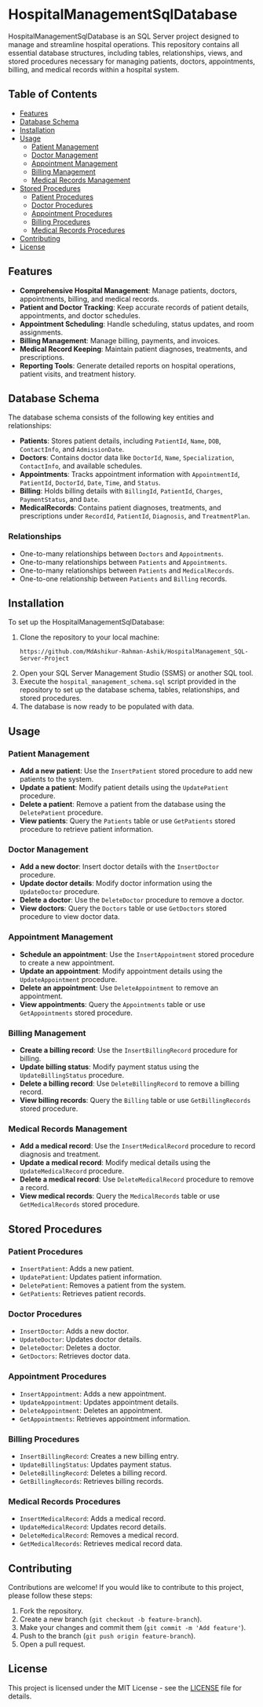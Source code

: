 <h1>HospitalManagementSqlDatabase</h1>

<p>HospitalManagementSqlDatabase is an SQL Server project designed to manage and streamline hospital operations. This repository contains all essential database structures, including tables, relationships, views, and stored procedures necessary for managing patients, doctors, appointments, billing, and medical records within a hospital system.</p>

<h2>Table of Contents</h2>
<ul>
  <li><a href="#features">Features</a></li>
  <li><a href="#database-schema">Database Schema</a></li>
  <li><a href="#installation">Installation</a></li>
  <li><a href="#usage">Usage</a>
    <ul>
      <li><a href="#patient-management">Patient Management</a></li>
      <li><a href="#doctor-management">Doctor Management</a></li>
      <li><a href="#appointment-management">Appointment Management</a></li>
      <li><a href="#billing-management">Billing Management</a></li>
      <li><a href="#medical-records-management">Medical Records Management</a></li>
    </ul>
  </li>
  <li><a href="#stored-procedures">Stored Procedures</a>
    <ul>
      <li><a href="#patient-procedures">Patient Procedures</a></li>
      <li><a href="#doctor-procedures">Doctor Procedures</a></li>
      <li><a href="#appointment-procedures">Appointment Procedures</a></li>
      <li><a href="#billing-procedures">Billing Procedures</a></li>
      <li><a href="#medical-records-procedures">Medical Records Procedures</a></li>
    </ul>
  </li>
  <li><a href="#contributing">Contributing</a></li>
  <li><a href="#license">License</a></li>
</ul>

<h2 id="features">Features</h2>
<ul>
  <li><strong>Comprehensive Hospital Management</strong>: Manage patients, doctors, appointments, billing, and medical records.</li>
  <li><strong>Patient and Doctor Tracking</strong>: Keep accurate records of patient details, appointments, and doctor schedules.</li>
  <li><strong>Appointment Scheduling</strong>: Handle scheduling, status updates, and room assignments.</li>
  <li><strong>Billing Management</strong>: Manage billing, payments, and invoices.</li>
  <li><strong>Medical Record Keeping</strong>: Maintain patient diagnoses, treatments, and prescriptions.</li>
  <li><strong>Reporting Tools</strong>: Generate detailed reports on hospital operations, patient visits, and treatment history.</li>
</ul>

<h2 id="database-schema">Database Schema</h2>
<p>The database schema consists of the following key entities and relationships:</p>
<ul>
  <li><strong>Patients</strong>: Stores patient details, including <code>PatientId</code>, <code>Name</code>, <code>DOB</code>, <code>ContactInfo</code>, and <code>AdmissionDate</code>.</li>
  <li><strong>Doctors</strong>: Contains doctor data like <code>DoctorId</code>, <code>Name</code>, <code>Specialization</code>, <code>ContactInfo</code>, and available schedules.</li>
  <li><strong>Appointments</strong>: Tracks appointment information with <code>AppointmentId</code>, <code>PatientId</code>, <code>DoctorId</code>, <code>Date</code>, <code>Time</code>, and <code>Status</code>.</li>
  <li><strong>Billing</strong>: Holds billing details with <code>BillingId</code>, <code>PatientId</code>, <code>Charges</code>, <code>PaymentStatus</code>, and <code>Date</code>.</li>
  <li><strong>MedicalRecords</strong>: Contains patient diagnoses, treatments, and prescriptions under <code>RecordId</code>, <code>PatientId</code>, <code>Diagnosis</code>, and <code>TreatmentPlan</code>.</li>
</ul>

<h3>Relationships</h3>
<ul>
  <li>One-to-many relationships between <code>Doctors</code> and <code>Appointments</code>.</li>
  <li>One-to-many relationships between <code>Patients</code> and <code>Appointments</code>.</li>
  <li>One-to-many relationships between <code>Patients</code> and <code>MedicalRecords</code>.</li>
  <li>One-to-one relationship between <code>Patients</code> and <code>Billing</code> records.</li>
</ul>

<h2 id="installation">Installation</h2>
<p>To set up the HospitalManagementSqlDatabase:</p>
<ol>
  <li>Clone the repository to your local machine:</li>
  <pre><code>https://github.com/MdAshikur-Rahman-Ashik/HospitalManagement_SQL-Server-Project</code></pre>
  <li>Open your SQL Server Management Studio (SSMS) or another SQL tool.</li>
  <li>Execute the <code>hospital_management_schema.sql</code> script provided in the repository to set up the database schema, tables, relationships, and stored procedures.</li>
  <li>The database is now ready to be populated with data.</li>
</ol>

<h2 id="usage">Usage</h2>

<h3 id="patient-management">Patient Management</h3>
<ul>
  <li><strong>Add a new patient</strong>: Use the <code>InsertPatient</code> stored procedure to add new patients to the system.</li>
  <li><strong>Update a patient</strong>: Modify patient details using the <code>UpdatePatient</code> procedure.</li>
  <li><strong>Delete a patient</strong>: Remove a patient from the database using the <code>DeletePatient</code> procedure.</li>
  <li><strong>View patients</strong>: Query the <code>Patients</code> table or use <code>GetPatients</code> stored procedure to retrieve patient information.</li>
</ul>

<h3 id="doctor-management">Doctor Management</h3>
<ul>
  <li><strong>Add a new doctor</strong>: Insert doctor details with the <code>InsertDoctor</code> procedure.</li>
  <li><strong>Update doctor details</strong>: Modify doctor information using the <code>UpdateDoctor</code> procedure.</li>
  <li><strong>Delete a doctor</strong>: Use the <code>DeleteDoctor</code> procedure to remove a doctor.</li>
  <li><strong>View doctors</strong>: Query the <code>Doctors</code> table or use <code>GetDoctors</code> stored procedure to view doctor data.</li>
</ul>

<h3 id="appointment-management">Appointment Management</h3>
<ul>
  <li><strong>Schedule an appointment</strong>: Use the <code>InsertAppointment</code> stored procedure to create a new appointment.</li>
  <li><strong>Update an appointment</strong>: Modify appointment details using the <code>UpdateAppointment</code> procedure.</li>
  <li><strong>Delete an appointment</strong>: Use <code>DeleteAppointment</code> to remove an appointment.</li>
  <li><strong>View appointments</strong>: Query the <code>Appointments</code> table or use <code>GetAppointments</code> stored procedure.</li>
</ul>

<h3 id="billing-management">Billing Management</h3>
<ul>
  <li><strong>Create a billing record</strong>: Use the <code>InsertBillingRecord</code> procedure for billing.</li>
  <li><strong>Update billing status</strong>: Modify payment status using the <code>UpdateBillingStatus</code> procedure.</li>
  <li><strong>Delete a billing record</strong>: Use <code>DeleteBillingRecord</code> to remove a billing record.</li>
  <li><strong>View billing records</strong>: Query the <code>Billing</code> table or use <code>GetBillingRecords</code> stored procedure.</li>
</ul>

<h3 id="medical-records-management">Medical Records Management</h3>
<ul>
  <li><strong>Add a medical record</strong>: Use the <code>InsertMedicalRecord</code> procedure to record diagnosis and treatment.</li>
  <li><strong>Update a medical record</strong>: Modify medical details using the <code>UpdateMedicalRecord</code> procedure.</li>
  <li><strong>Delete a medical record</strong>: Use <code>DeleteMedicalRecord</code> procedure to remove a record.</li>
  <li><strong>View medical records</strong>: Query the <code>MedicalRecords</code> table or use <code>GetMedicalRecords</code> stored procedure.</li>
</ul>

<h2 id="stored-procedures">Stored Procedures</h2>

<h3 id="patient-procedures">Patient Procedures</h3>
<ul>
  <li><code>InsertPatient</code>: Adds a new patient.</li>
  <li><code>UpdatePatient</code>: Updates patient information.</li>
  <li><code>DeletePatient</code>: Removes a patient from the system.</li>
  <li><code>GetPatients</code>: Retrieves patient records.</li>
</ul>

<h3 id="doctor-procedures">Doctor Procedures</h3>
<ul>
  <li><code>InsertDoctor</code>: Adds a new doctor.</li>
  <li><code>UpdateDoctor</code>: Updates doctor details.</li>
  <li><code>DeleteDoctor</code>: Deletes a doctor.</li>
  <li><code>GetDoctors</code>: Retrieves doctor data.</li>
</ul>

<h3 id="appointment-procedures">Appointment Procedures</h3>
<ul>
  <li><code>InsertAppointment</code>: Adds a new appointment.</li>
  <li><code>UpdateAppointment</code>: Updates appointment details.</li>
  <li><code>DeleteAppointment</code>: Deletes an appointment.</li>
  <li><code>GetAppointments</code>: Retrieves appointment information.</li>
</ul>

<h3 id="billing-procedures">Billing Procedures</h3>
<ul>
  <li><code>InsertBillingRecord</code>: Creates a new billing entry.</li>
  <li><code>UpdateBillingStatus</code>: Updates payment status.</li>
  <li><code>DeleteBillingRecord</code>: Deletes a billing record.</li>
  <li><code>GetBillingRecords</code>: Retrieves billing records.</li>
</ul>

<h3 id="medical-records-procedures">Medical Records Procedures</h3>
<ul>
  <li><code>InsertMedicalRecord</code>: Adds a medical record.</li>
  <li><code>UpdateMedicalRecord</code>: Updates record details.</li>
  <li><code>DeleteMedicalRecord</code>: Removes a medical record.</li>
  <li><code>GetMedicalRecords</code>: Retrieves medical record data.</li>
</ul>

<h2 id="contributing">Contributing</h2>
<p>Contributions are welcome! If you would like to contribute to this project, please follow these steps:</p>
<ol>
  <li>Fork the repository.</li>
  <li>Create a new branch (<code>git checkout -b feature-branch</code>).</li>
  <li>Make your changes and commit them (<code>git commit -m 'Add feature'</code>).</li>
  <li>Push to the branch (<code>git push origin feature-branch</code>).</li>
  <li>Open a pull request.</li>
</ol>

<h2 id="license">License</h2>
<p>This project is licensed under the MIT License - see the <a href="LICENSE">LICENSE</a> file for details.</p>
